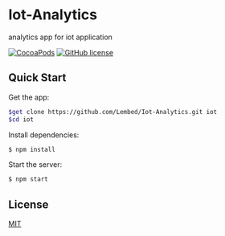 # Iot-Analytics
analytics app for iot application

[![CocoaPods](https://img.shields.io/badge/build-failing-blue.svg)]()
[![GitHub license](https://img.shields.io/badge/license-MIT-blue.svg)](https://raw.githubusercontent.com/Lembed/Iot-Analytics/master/LICENSE)


## Quick Start
Get the app:

```bash
$get clone https://github.com/Lembed/Iot-Analytics.git iot
$cd iot
```

Install dependencies:

```bash
$ npm install
```

  Start the server:

```bash
$ npm start
```

## License
[MIT](https://github.com/Lembed/Iot-Analytics/blob/master/LICENSE)
